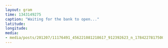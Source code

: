 ```yaml
---
layout: gram
time: 1343149275
caption: "Waiting for the bank to open..."
latitude: 
longitude: 
media:
- media/posts/201207/11176491_456221081218617_912392623_n_17842278175000351.jpg
---
```

